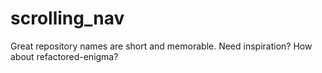 # scrolling_nav
Great repository names are short and memorable. Need inspiration? How about refactored-enigma?
